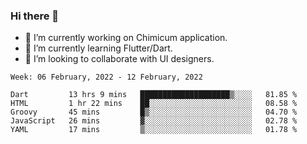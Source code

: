 ### Hi there 👋

<!--
**devcat37/devcat37** is a ✨ _special_ ✨ repository because its `README.md` (this file) appears on your GitHub profile.-->


- 🔭 I’m currently working on Chimicum application.
- 🌱 I’m currently learning Flutter/Dart.
- 👯 I’m looking to collaborate with UI designers.
<!-- - 🤔 I’m looking for help with ... -->

<!--START_SECTION:waka-->
```text
Week: 06 February, 2022 - 12 February, 2022

Dart         13 hrs 9 mins   ████████████████████▒░░░░   81.85 % 
HTML         1 hr 22 mins    ██░░░░░░░░░░░░░░░░░░░░░░░   08.58 % 
Groovy       45 mins         █▒░░░░░░░░░░░░░░░░░░░░░░░   04.70 % 
JavaScript   26 mins         ▓░░░░░░░░░░░░░░░░░░░░░░░░   02.78 % 
YAML         17 mins         ▒░░░░░░░░░░░░░░░░░░░░░░░░   01.78 % 
```
<!--END_SECTION:waka-->
